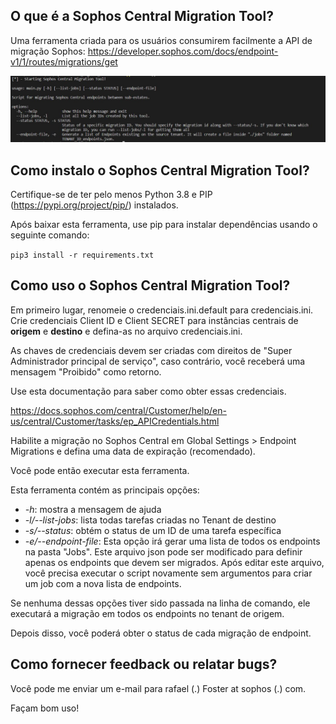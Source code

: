 ## O que é a Sophos Central Migration Tool?

Uma ferramenta criada para os usuários consumirem facilmente a API de migração Sophos: https://developer.sophos.com/docs/endpoint-v1/1/routes/migrations/get

<div align="center"><img src="migration_tool.JPG" /></div>

## Como instalo o Sophos Central Migration Tool?

Certifique-se de ter pelo menos Python 3.8 e PIP (https://pypi.org/project/pip/) instalados.

Após baixar esta ferramenta, use pip para instalar dependências usando o seguinte comando:

`pip3 install -r requirements.txt`

## Como uso o Sophos Central Migration Tool?

Em primeiro lugar, renomeie o credenciais.ini.default para credenciais.ini.
Crie credenciais Client ID e Client SECRET para instâncias centrais de **origem** e **destino** e defina-as no arquivo credenciais.ini.

As chaves de credenciais devem ser criadas com direitos de "Super Administrador principal de serviço", caso contrário, você receberá uma mensagem "Proibido" como retorno.

Use esta documentação para saber como obter essas credenciais.

https://docs.sophos.com/central/Customer/help/en-us/central/Customer/tasks/ep_APICredentials.html

Habilite a migração no Sophos Central em Global Settings > Endpoint Migrations e defina uma data de expiração (recomendado).

Você pode então executar esta ferramenta.

Esta ferramenta contém as principais opções:

* *-h*: mostra a mensagem de ajuda
* *-l/--list-jobs*: lista todas tarefas criadas no Tenant de destino
* *-s/--status*: obtém o status de um ID de uma tarefa específica
* *-e/--endpoint-file*: Esta opção irá gerar uma lista de todos os endpoints na pasta "Jobs". Este arquivo json pode ser modificado para definir apenas os endpoints que devem ser migrados. Após editar este arquivo, você precisa executar o script novamente sem argumentos para criar um job com a nova lista de endpoints.

Se nenhuma dessas opções tiver sido passada na linha de comando, ele executará a migração em todos os endpoints no tenant de origem.

Depois disso, você poderá obter o status de cada migração de endpoint.

## Como fornecer feedback ou relatar bugs?

Você pode me enviar um e-mail para rafael (.) Foster at sophos (.) com.

Façam bom uso!
